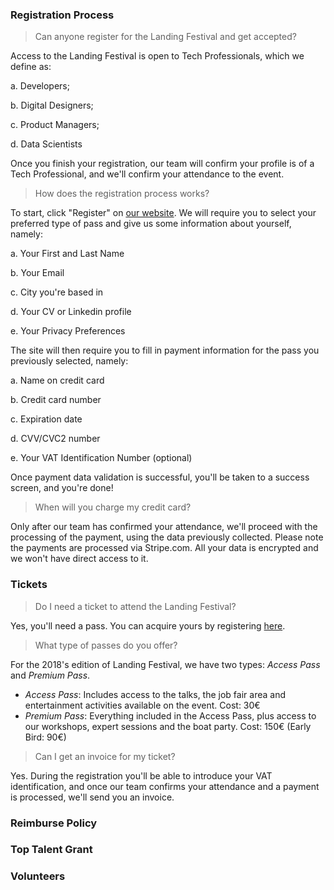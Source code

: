 ### Registration Process

> Can anyone register for the Landing Festival and get accepted?

Access to the Landing Festival is open to Tech Professionals, which we define as:


a. Developers;

b. Digital Designers;

c. Product Managers;

d. Data Scientists


Once you finish your registration, our team will confirm your profile is of a Tech Professional, and we'll confirm your attendance to the event.

> How does the registration process works?

To start, click "Register" on [our website](https://landingfestival.com/register?utm_source=github&utm_medium=referral&utm_content=ticket&utm_campaign=festival). We will require you to select your preferred type of pass and give us some information about yourself, namely:

a. Your First and Last Name

b. Your Email

c. City you're based in

d. Your CV or Linkedin profile

e. Your Privacy Preferences

The site will then require you to fill in payment information for the pass you previously selected, namely:

a. Name on credit card

b. Credit card number

c. Expiration date

d. CVV/CVC2 number

e. Your VAT Identification Number (optional)

Once payment data validation is successful, you'll be taken to a success screen, and you're done!

> When will you charge my credit card?

Only after our team has confirmed your attendance, we'll proceed with the processing of the payment, using the data previously collected. Please note the payments are processed via Stripe.com. All your data is encrypted and we won't have direct access to it.

### Tickets

> Do I need a ticket to attend the Landing Festival?

Yes, you'll need a pass. You can acquire yours by registering [here](https://landingfestival.com/register?utm_source=github&utm_medium=referral&utm_content=ticket&utm_campaign=festival).

> What type of passes do you offer?

For the 2018's edition of Landing Festival, we have two types: *Access Pass* and *Premium Pass*.

- *Access Pass*: Includes access to the talks, the job fair area and entertainment activities available on the event. Cost: 30€
- *Premium Pass*: Everything included in the Access Pass, plus access to our workshops, expert sessions and the boat party. Cost: 150€ (Early Bird: 90€)

> Can I get an invoice for my ticket?

Yes. During the registration you'll be able to introduce your VAT identification, and once our team confirms your attendance and a payment is processed, we'll send you an invoice.



### Reimburse Policy

### Top Talent Grant

### Volunteers


